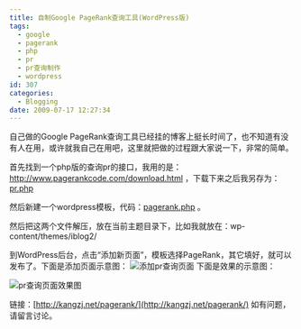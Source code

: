 ```yaml
---
title: 自制Google PageRank查询工具(WordPress版)
tags:
  - google
  - pagerank
  - php
  - pr
  - pr查询制作
  - wordpress
id: 307
categories:
  - Blogging
date: 2009-07-17 12:27:34
---
```


自己做的Google PageRank查询工具已经挂的博客上挺长时间了，也不知道有没有人在用，或许就我自己在用吧，这里就把做的过程跟大家说一下，非常的简单。

首先找到一个php版的查询pr的接口，我用的是：http://www.pagerankcode.com/download.html ，下载下来之后我另存为：[pr.php](http://blog.kangzj.net/wp-content/uploads/2009/07/pr1.rar)

然后新建一个wordpress模板，代码：[pagerank.php](http://blog.kangzj.net/wp-content/uploads/2009/07/pagerank.php_.rar) 。

然后把这两个文件解压，放在当前主题目录下，比如我就放在：wp-content/themes/iblog2/
<!--more-->
到WordPress后台，点击“添加新页面”，模板选择PageRank，其它填好，就可以发布了。下面是添加页面示意图：
![](http://kangzj.net/wp-content/uploads/images/200907/20090717-pr-page-add.jpg "添加pr查询页面")
下面是效果的示意图：

![](http://kangzj.net/wp-content/uploads/images/200907/20070717-pr-page-xiaoguo.jpg "pr查询页面效果图")

链接：[http://kangzj.net/pagerank/](http://kangzj.net/pagerank/)
如有问题，请留言讨论。